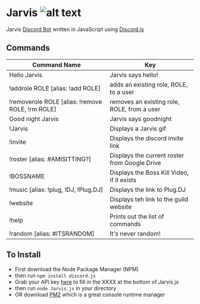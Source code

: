 # Jarvis ![alt text](http://a1.mzstatic.com/us/r30/Purple/v4/8d/83/e2/8d83e20f-03ba-084a-5186-c03d5409b875/icon175x175.jpeg "Jarvis Logo")
Jarvis [Discord Bot](https://blog.discordapp.com/the-robot-revolution-has-unofficially-begun/) written in JavaScript using [Discord.js](https://github.com/hydrabolt/discord.js/)

## Commands
| Command Name  | Key |
| ------------- | ------------- |
| Hello Jarvis | Jarvis says hello!  |
| !addrole ROLE  [alias: !add ROLE]| adds an existing role, ROLE, to a user  |
| !removerole ROLE [alias: !remove ROLE, !rm ROLE] | removes an existing role, ROLE, from a user |
| Good night Jarvis | Jarvis says goodnight |
| !Jarvis | Displays a Jarvis gif |
| !invite | Displays the discord invite link |
| !roster [alias: #AMISITTING?] | Displays the current roster from Google Drive |
| !BOSSNAME | Displays the Boss Kill Video, if it exists |
| !music [alias: !plug, !DJ, !Plug.DJ] | Displays the link to Plug.DJ |
| !website | Displays teh link to the guild website |
| !help | Prints out the list of commands |
| !random [alias: #ITSRANDOM] | It's never random! |

## To Install
- First download the Node Package Manager (NPM)
- then run ```npm install discord.js```
- Grab your API key [here](https://discordapp.com/developers/docs/topics/oauth2) to fill in the XXXX at the bottom of Jarvis.js
- then run ```node Jarvis.js``` in your directory
- OR download [PM2](https://github.com/Unitech/PM2/) which is a great console runtime manager
